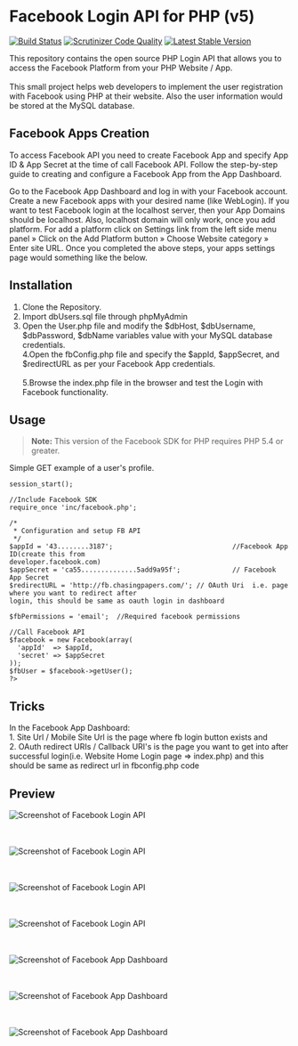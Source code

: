 # Facebook Login API for PHP (v5)

[![Build Status](https://img.shields.io/travis/facebook/php-graph-sdk/5.4.svg)](https://travis-ci.org/facebook/php-graph-sdk)
[![Scrutinizer Code Quality](https://scrutinizer-ci.com/g/facebook/facebook-php-sdk-v4/badges/quality-score.png?b=5.4)](https://scrutinizer-ci.com/g/facebook/facebook-php-sdk-v4/?branch=5.4)
[![Latest Stable Version](http://img.shields.io/badge/Latest%20Stable-5.4.4-blue.svg)](https://packagist.org/packages/facebook/graph-sdk)


This repository contains the open source PHP Login API that allows you to access the Facebook Platform from your PHP Website / App.<br><br>
This small project helps web developers to implement the user registration with Facebook using PHP at their website. Also the user information would be stored at the MySQL database.

## Facebook Apps Creation

To access Facebook API you need to create Facebook App and specify App ID & App Secret at the time of call Facebook API. Follow the step-by-step guide to creating and configure a Facebook App from the App Dashboard.

Go to the Facebook App Dashboard and log in with your Facebook account.
Create a new Facebook apps with your desired name (like WebLogin).
If you want to test Facebook login at the localhost server, then your App Domains should be localhost. Also, localhost domain will only work, once you add platform. For add a platform click on Settings link from the left side menu panel » Click on the Add Platform button » Choose Website category » Enter site URL.
Once you completed the above steps, your apps settings page would something like the below.



## Installation

1. Clone the Repository.<br>
2. Import dbUsers.sql file through phpMyAdmin<br>
3. Open the User.php file and modify the $dbHost, $dbUsername, $dbPassword, $dbName variables value with your MySQL database credentials.<br>
4.Open the fbConfig.php file and specify the $appId, $appSecret, and $redirectURL as per your Facebook App credentials.<br><br>
5.Browse the index.php file in the browser and test the Login with Facebook functionality.<br>



## Usage

> **Note:** This version of the Facebook SDK for PHP requires PHP 5.4 or greater.

Simple GET example of a user's profile.

```<?php
session_start();

//Include Facebook SDK
require_once 'inc/facebook.php';

/*
 * Configuration and setup FB API
 */
$appId = '43........3187'; 								//Facebook App ID(create this from 																				developer.facebook.com)
$appSecret = 'ca55..............5add9a95f'; 			// Facebook App Secret
$redirectURL = 'http://fb.chasingpapers.com/'; // OAuth Uri  i.e. page where you want to redirect after 														                                                       login, this should be same as oauth login in dashboard

$fbPermissions = 'email';  //Required facebook permissions

//Call Facebook API
$facebook = new Facebook(array(
  'appId'  => $appId,
  'secret' => $appSecret
));
$fbUser = $facebook->getUser();
?>
```

## Tricks
In the Facebook App Dashboard: <br>1. Site Url / Mobile Site Url is the page where fb login button exists and <br/>2. OAuth redirect URIs / Callback URI's is the page you want to get into after successful login(i.e. Website Home Login page => index.php) and this should be same as redirect url in fbconfig.php code

## Preview

![Screenshot of Facebook Login API](https://cloud.githubusercontent.com/assets/15896579/24581274/f7bfc444-1735-11e7-9f06-4144823512d2.png?raw=true "Screenshot of Facebook Login API")
<br/><br/><br/>

![Screenshot of Facebook Login API](https://cloud.githubusercontent.com/assets/15896579/24581272/f7be37be-1735-11e7-984a-79078e8d9120.png?raw=true "Screenshot of Facebook Login API")
<br/><br/><br/>

![Screenshot of Facebook Login API](https://cloud.githubusercontent.com/assets/15896579/24581338/e6266d22-1736-11e7-86e4-d1f00aa679b3.png?raw=true "Screenshot of Facebook Login API")
<br/><br/><br/>

![Screenshot of Facebook Login API](https://cloud.githubusercontent.com/assets/15896579/24581269/f7b96b6c-1735-11e7-833a-015dd36515f6.png?raw=true "Screenshot of Facebook Login API")
<br/><br/><br/>

![Screenshot of Facebook App Dashboard](https://cloud.githubusercontent.com/assets/15896579/24581271/f7bc5f16-1735-11e7-8382-1165cfc9d62d.png?raw=true "Screenshot of Facebook App Dashboard")
<br/><br/><br/>

![Screenshot of Facebook App Dashboard](https://cloud.githubusercontent.com/assets/15896579/24581273/f7be772e-1735-11e7-8c80-89bf645cf934.png?raw=true "Screenshot of Facebook App Dashboard")
<br/><br/><br/>

![Screenshot of Facebook App Dashboard](https://cloud.githubusercontent.com/assets/15896579/24581270/f7baa720-1735-11e7-9d30-fe3b187e5ce3.png?raw=true "Screenshot of Facebook App Dashboard")
<br/><br/><br/>





